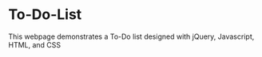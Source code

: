 # To-Do-List
This webpage demonstrates a To-Do list designed with jQuery, Javascript, HTML, and CSS
